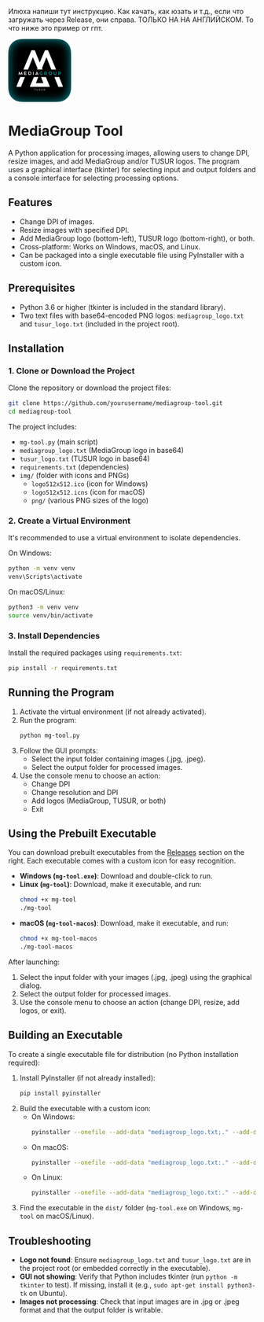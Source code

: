 Илюха напиши тут инструкцию. Как качать, как юзать и т.д., eсли что загружать через Release, они справа. ТОЛЬКО НА НА АНГЛИЙСКОМ. То что ниже это пример от гпт.

![logo](img/png/logo128x128.png)

# MediaGroup Tool

A Python application for processing images, allowing users to change DPI, resize images, and add MediaGroup and/or TUSUR logos. The program uses a graphical interface (tkinter) for selecting input and output folders and a console interface for selecting processing options.

## Features
- Change DPI of images.
- Resize images with specified DPI.
- Add MediaGroup logo (bottom-left), TUSUR logo (bottom-right), or both.
- Cross-platform: Works on Windows, macOS, and Linux.
- Can be packaged into a single executable file using PyInstaller with a custom icon.

## Prerequisites
- Python 3.6 or higher (tkinter is included in the standard library).
- Two text files with base64-encoded PNG logos: `mediagroup_logo.txt` and `tusur_logo.txt` (included in the project root).

## Installation

### 1. Clone or Download the Project
Clone the repository or download the project files:
```bash
git clone https://github.com/yourusername/mediagroup-tool.git
cd mediagroup-tool
```
The project includes:
- `mg-tool.py` (main script)
- `mediagroup_logo.txt` (MediaGroup logo in base64)
- `tusur_logo.txt` (TUSUR logo in base64)
- `requirements.txt` (dependencies)
- `img/` (folder with icons and PNGs)
  - `logo512x512.ico` (icon for Windows)
  - `logo512x512.icns` (icon for macOS)
  - `png/` (various PNG sizes of the logo)

### 2. Create a Virtual Environment
It's recommended to use a virtual environment to isolate dependencies.

On Windows:
```bash
python -m venv venv
venv\Scripts\activate
```

On macOS/Linux:
```bash
python3 -m venv venv
source venv/bin/activate
```

### 3. Install Dependencies
Install the required packages using `requirements.txt`:
```bash
pip install -r requirements.txt
```

## Running the Program
1. Activate the virtual environment (if not already activated).
2. Run the program:
   ```bash
   python mg-tool.py
   ```
3. Follow the GUI prompts:
   - Select the input folder containing images (.jpg, .jpeg).
   - Select the output folder for processed images.
4. Use the console menu to choose an action:
   - Change DPI
   - Change resolution and DPI
   - Add logos (MediaGroup, TUSUR, or both)
   - Exit

## Using the Prebuilt Executable
You can download prebuilt executables from the [Releases](https://github.com/yourusername/mediagroup-tool/releases) section on the right. Each executable comes with a custom icon for easy recognition.

- **Windows (`mg-tool.exe`)**: Download and double-click to run.
- **Linux (`mg-tool`)**: Download, make it executable, and run:
  ```bash
  chmod +x mg-tool
  ./mg-tool
  ```
- **macOS (`mg-tool-macos`)**: Download, make it executable, and run:
  ```bash
  chmod +x mg-tool-macos
  ./mg-tool-macos
  ```

After launching:
1. Select the input folder with your images (.jpg, .jpeg) using the graphical dialog.
2. Select the output folder for processed images.
3. Use the console menu to choose an action (change DPI, resize, add logos, or exit).

## Building an Executable
To create a single executable file for distribution (no Python installation required):

1. Install PyInstaller (if not already installed):
   ```bash
   pip install pyinstaller
   ```
2. Build the executable with a custom icon:
   - On Windows:
     ```bash
     pyinstaller --onefile --add-data "mediagroup_logo.txt;." --add-data "tusur_logo.txt;." --icon img/logo512x512.ico mg-tool.py
     ```
   - On macOS:
     ```bash
     pyinstaller --onefile --add-data "mediagroup_logo.txt:." --add-data "tusur_logo.txt:." --icon img/logo512x512.icns mg-tool.py
     ```
   - On Linux:
     ```bash
     pyinstaller --onefile --add-data "mediagroup_logo.txt:." --add-data "tusur_logo.txt:." mg-tool.py
     ```
3. Find the executable in the `dist/` folder (`mg-tool.exe` on Windows, `mg-tool` on macOS/Linux).

## Troubleshooting
- **Logo not found**: Ensure `mediagroup_logo.txt` and `tusur_logo.txt` are in the project root (or embedded correctly in the executable).
- **GUI not showing**: Verify that Python includes tkinter (run `python -m tkinter` to test). If missing, install it (e.g., `sudo apt-get install python3-tk` on Ubuntu).
- **Images not processing**: Check that input images are in .jpg or .jpeg format and that the output folder is writable.
